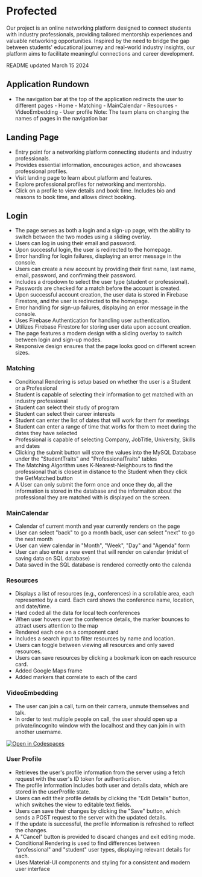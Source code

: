 # Profected

Our project is an online networking platform designed to connect students with industry professionals, providing tailored mentorship experiences and valuable networking opportunities. Inspired by the need to bridge the gap between students' educational journey and real-world industry insights, our platform aims to facilitate meaningful connections and career development.


README updated March 15 2024

## Application Rundown

- The navigation bar at the top of the application redirects the user to different pages - Home - Matching - MainCalendar - Resources - VideoEmbedding - User profile
  Note: The team plans on changing the names of pages in the navigation bar

## Landing Page
- Entry point for a networking platform connecting students and industry professionals.
- Provides essential information, encourages action, and showcases professional profiles.
- Visit landing page to learn about platform and features.
- Explore professional profiles for networking and mentorship.
- Click on a profile to view details and book time. Includes bio and reasons to book time, and allows direct booking.

## Login
- The page serves as both a login and a sign-up page, with the ability to switch between the two modes using a sliding overlay.
- Users can log in using their email and password.
- Upon successful login, the user is redirected to the homepage.
- Error handling for login failures, displaying an error message in the console.
- Users can create a new account by providing their first name, last name, email, password, and confirming their password.
- Includes a dropdown to select the user type (student or professional).
- Passwords are checked for a match before the account is created.
- Upon successful account creation, the user data is stored in Firebase Firestore, and the user is redirected to the homepage.
- Error handling for sign-up failures, displaying an error message in the console.
- Uses Firebase Authentication for handling user authentication.
- Utilizes Firebase Firestore for storing user data upon account creation.
- The page features a modern design with a sliding overlay to switch between login and sign-up modes.
- Responsive design ensures that the page looks good on different screen sizes.

### Matching

- Conditional Rendering is setup based on whether the user is a Student or a Professional
- Student is capable of selecting their information to get matched with an industry professional
- Student can select their study of program
- Student can select their career interests
- Student can enter the list of dates that will work for them for meetings
- Student can enter a range of time that works for them to meet during the dates they have selected
- Professional is capable of selecting Company, JobTitle, University, Skills and dates
- Clicking the submit button will store the values into the MySQL Database under the "StudentTraits" and "ProfessionalTraits" tables
- The Matching Algorithm uses K-Nearest-Neighbours to find the professional that is closest in distance to the Student when they click the GetMatched button
- A User can only submit the form once and once they do, all the information is stored in the database and the informaiton about the professional they are matched with is displayed on the screen. 

### MainCalendar

- Calendar of current month and year currently renders on the page
- User can select "back" to go a month back, user can select "next" to go the next month
- User can view calendar in "Month", "Week", "Day" and "Agenda" form
- User can also enter a new event that will render on calendar (midst of saving data on SQL database)
- Data saved in the SQL database is rendered correctly onto the calenda

### Resources

- Displays a list of resources (e.g., conferences) in a scrollable area, each represented by a card. Each card shows the conference name, location, and date/time.
- Hard coded all the data for local tech conferences
- When user hovers over the conference details, the marker bounces to attract users attention to the map
- Rendered each one on a component card
- Includes a search input to filter resources by name and location.
- Users can toggle between viewing all resources and only saved resources.
- Users can save resources by clicking a bookmark icon on each resource card.
- Added Google Maps frame
- Added markers that correlate to each of the card

### VideoEmbedding

- The user can join a call, turn on their camera, unmute themselves and talk.
- In order to test multiple people on call, the user should open up a private/incognito window with the localhost and they can join in with another username.

[![Open in Codespaces](https://classroom.github.com/assets/launch-codespace-7f7980b617ed060a017424585567c406b6ee15c891e84e1186181d67ecf80aa0.svg)](https://classroom.github.com/open-in-codespaces?assignment_repo_id=13352842)

### User Profile
- Retrieves the user's profile information from the server using a fetch request with the user's ID token for authentication.
- The profile information includes both user and details data, which are stored in the userProfile state.
- Users can edit their profile details by clicking the "Edit Details" button, which switches the view to editable text fields.
- Users can save their changes by clicking the "Save" button, which sends a POST request to the server with the updated details.
- If the update is successful, the profile information is refreshed to reflect the changes.
- A "Cancel" button is provided to discard changes and exit editing mode.
- Conditional Rendering is used to find differences between "professional" and "student" user types, displaying relevant details for each.
- Uses Material-UI components and styling for a consistent and modern user interface

